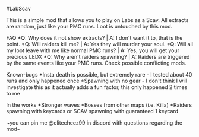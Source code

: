 #LabScav

This is a simple mod that allows you to play on Labs as a Scav. All extracts are random, just like your PMC runs. Loot is untouched by this mod.

FAQ
	*Q: Why does it not show extracts? | A: I don't want it to, that is the point.
	*Q: Will raiders kill me? | A: Yes they will murder your soul.
	*Q: Will all my loot leave with me like normal PMC runs? | A: Yes, you will get your precious LEDX
	*Q: Why aren't raiders spawning? | A: Raiders are triggered by the same events like your PMC runs. Check possible conflicting mods.
	
Known-bugs
	*Insta death is possible, but extremely rare - I tested about 40 runs and only happened once
	*Spawning with no gear - I don't think I will investigate this as it actually adds a fun factor, this only happened 2 times to me

In the works
	*Stronger waves
	*Bosses from other maps (i.e. Killa)
	*Raiders spawning with keycards or SCAV spawning with guaranteed 1 keycard

~you can pin me @elitecheez99 in discord with questions regarding the mod~
